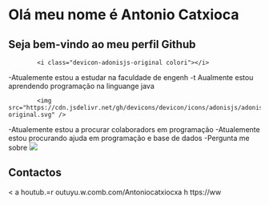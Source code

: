 # Olá meu nome é Antonio Catxioca
## Seja bem-vindo ao meu perfil Github
            <i class="devicon-adonisjs-original colori"></i>
 -Atualemente estou a estudar na faculdade de engenh 
 -t Aualmente estou aprendendo programação na linguange java
 

            <img src="https://cdn.jsdelivr.net/gh/devicons/devicon/icons/adonisjs/adonisjs-original.svg" />
-Atualemente estou a procurar colaboradors em programação
-Atualemente estou  procurando ajuda em programação e base de dados
-Pergunta me sobre
            <img src="https://cdn.jsdelivr.net/gh/devicons/devicon/icons/adonisjs/adonisjs-original.svg" />
          
## Contactos
<div>
< a houtub.=r outuyu.w.comb.com/Antoniocatxiocxa
   h ttps://ww
